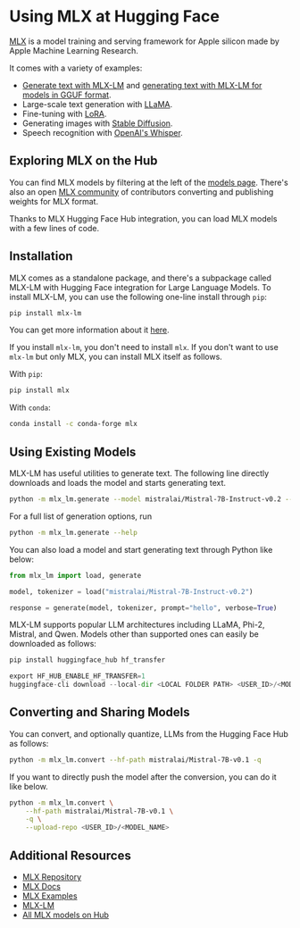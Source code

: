 # Using MLX at Hugging Face

[MLX](https://github.com/ml-explore/mlx) is a model training and serving framework for Apple silicon made by Apple Machine Learning Research.

It comes with a variety of examples:

- [Generate text with MLX-LM](https://github.com/ml-explore/mlx-examples/tree/main/llms/mlx_lm) and [generating text with MLX-LM for models in GGUF format](https://github.com/ml-explore/mlx-examples/tree/main/llms/gguf_llm).
- Large-scale text generation with [LLaMA](https://github.com/ml-explore/mlx-examples/tree/main/llms/llama).
- Fine-tuning with [LoRA](https://github.com/ml-explore/mlx-examples/tree/main/lora).
- Generating images with [Stable Diffusion](https://github.com/ml-explore/mlx-examples/tree/main/stable_diffusion).
- Speech recognition with [OpenAI's Whisper](https://github.com/ml-explore/mlx-examples/tree/main/whisper).


## Exploring MLX on the Hub

You can find MLX models by filtering at the left of the [models page](https://huggingface.co/models?library=mlx&sort=trending).
There's also an open [MLX community](https://huggingface.co/mlx-community) of contributors converting and publishing weights for MLX format.

Thanks to MLX Hugging Face Hub integration, you can load MLX models with a few lines of code. 

## Installation

MLX comes as a standalone package, and there's a subpackage called MLX-LM with Hugging Face integration for Large Language Models.
To install MLX-LM, you can use the following one-line install through `pip`:

```bash
pip install mlx-lm
```

You can get more information about it [here](https://github.com/ml-explore/mlx-examples/blob/main/llms/README.md#generate-text-with-llms-and-mlx). 

If you install `mlx-lm`, you don't need to install `mlx`. If you don't want to use `mlx-lm` but only MLX, you can install MLX itself as follows.

With `pip`:

```bash
pip install mlx
```

With `conda`:

```bash
conda install -c conda-forge mlx
```

## Using Existing Models

MLX-LM has useful utilities to generate text. The following line directly downloads and loads the model and starts generating text.

```bash
python -m mlx_lm.generate --model mistralai/Mistral-7B-Instruct-v0.2 --prompt "hello"
```

For a full list of generation options, run

```bash
python -m mlx_lm.generate --help
```

You can also load a model and start generating text through Python like below:

```python
from mlx_lm import load, generate

model, tokenizer = load("mistralai/Mistral-7B-Instruct-v0.2")

response = generate(model, tokenizer, prompt="hello", verbose=True)
```

MLX-LM supports popular LLM architectures including LLaMA, Phi-2, Mistral, and Qwen. Models other than supported ones can easily be downloaded as follows:

```py
pip install huggingface_hub hf_transfer

export HF_HUB_ENABLE_HF_TRANSFER=1
huggingface-cli download --local-dir <LOCAL FOLDER PATH> <USER_ID>/<MODEL_NAME>
```

## Converting and Sharing Models

You can convert, and optionally quantize, LLMs from the Hugging Face Hub as follows: 

```bash
python -m mlx_lm.convert --hf-path mistralai/Mistral-7B-v0.1 -q 
```

If you want to directly push the model after the conversion, you can do it like below. 

```bash
python -m mlx_lm.convert \
    --hf-path mistralai/Mistral-7B-v0.1 \
    -q \
    --upload-repo <USER_ID>/<MODEL_NAME>
```

## Additional Resources

* [MLX Repository](https://github.com/ml-explore/mlx)
* [MLX Docs](https://ml-explore.github.io/mlx/)
* [MLX Examples](https://github.com/ml-explore/mlx-examples/tree/main)
* [MLX-LM](https://github.com/ml-explore/mlx-lm/tree/main/mlx_lm/examples)
* [All MLX models on Hub](https://huggingface.co/models?library=mlx&sort=trending)

